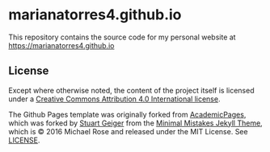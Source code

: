 # marianatorres4.github.io

This repository contains the source code for my personal website at https://marianatorres4.github.io

## License
Except where otherwise noted, the content of the project itself is licensed under a [Creative Commons Attribution 4.0 International license](https://creativecommons.org/licenses/by/4.0/).

The Github Pages template was originally forked from [AcademicPages](https://github.com/academicpages/academicpages.github.io), which was forked by [Stuart Geiger](https://github.com/staeiou) from the [Minimal Mistakes Jekyll Theme](https://mmistakes.github.io/minimal-mistakes/), which is © 2016 Michael Rose and released under the MIT License. See [LICENSE](LICENSE.md).
